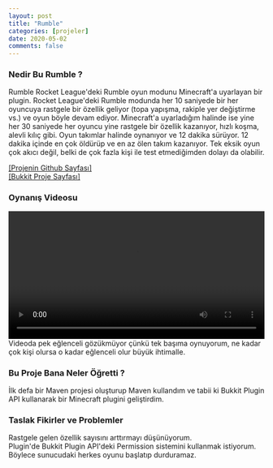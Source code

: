 ```yaml
---
layout: post
title: "Rumble"
categories: [projeler]
date: 2020-05-02
comments: false
---
```



### **Nedir Bu Rumble ?**
Rumble Rocket League'deki Rumble oyun modunu Minecraft'a uyarlayan bir plugin. Rocket League'deki Rumble modunda her 10 saniyede bir her oyuncuya rastgele bir özellik geliyor (topa yapışma, rakiple yer değiştirme vs.) ve oyun böyle devam ediyor. Minecraft'a uyarladığım halinde ise yine her 30 saniyede her oyuncu yine rastgele bir özellik kazanıyor, hızlı koşma, alevli kılıç gibi. Oyun takımlar halinde oynanıyor ve 12 dakika sürüyor. 12 dakika içinde en çok öldürüp ve en az ölen takım kazanıyor. Tek eksik oyun çok akıcı değil, belki de çok fazla kişi ile test etmediğimden dolayı da olabilir.<br>

[[Projenin Github Sayfası]](https://github.com/aeren108/rumble)<br>
[[Bukkit Proje Sayfası]](https://dev.bukkit.org/projects/rumble)

### **Oynanış Videosu**
<video style="margin: 0 auto; width: 100%;
  max-height: 100%;" controls>
  <source src="../../../../assets/vid/rumblerecord.mp4" type="video/mp4">
</video>
Videoda pek eğlenceli gözükmüyor çünkü tek başıma oynuyorum, ne kadar çok kişi olursa o kadar eğlenceli olur büyük ihtimalle.

### **Bu Proje Bana Neler Öğretti ?**
İlk defa bir Maven projesi oluşturup Maven kullandım ve tabii ki Bukkit Plugin API kullanarak bir Minecraft plugini geliştirdim.

### **Taslak Fikirler ve Problemler**
Rastgele gelen özellik sayısını arttırmayı düşünüyorum.<br>
Plugin'de Bukkit Plugin API'deki Permission sistemini kullanmak istiyorum. Böylece sunucudaki herkes oyunu başlatıp durduramaz.